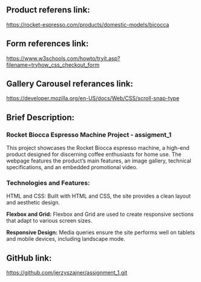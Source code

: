 ## Product referens link:
https://rocket-espresso.com/products/domestic-models/bicocca

## Form references link:
https://www.w3schools.com/howto/tryit.asp?filename=tryhow_css_checkout_form

## Gallery Carousel referances link:
https://developer.mozilla.org/en-US/docs/Web/CSS/scroll-snap-type

## Brief Description:

### Rocket Biocca Espresso Machine Project - assigment_1
This project showcases the Rocket Biocca espresso machine, a high-end product designed for discerning coffee enthusiasts for home use. The webpage features the product’s main features, an image gallery, technical specifications, and an embedded promotional video.

### Technologies and Features:
HTML and CSS: Built with HTML and CSS, the site provides a clean layout and aesthetic design.

**Flexbox and Grid:** Flexbox and Grid are used to create responsive sections that adapt to various screen sizes.

**Responsive Design:** Media queries ensure the site performs well on tablets and mobile devices, including landscape mode.

## GitHub link:
https://github.com/jerzyszajner/assignment_1.git